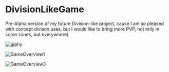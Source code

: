 # DivisionLikeGame
Pre-Alpha version of my future Division-like project, cause I am so pleased with concept divison uses, but I would like to bring more PVP, not only in some zones, but everywhere)


![giphy](https://user-images.githubusercontent.com/56451598/110811199-27869e00-828f-11eb-8d03-76fdbb485aaa.gif)

![GameOverview1](https://user-images.githubusercontent.com/56451598/110809406-86e3ae80-828d-11eb-8333-a689823b11d0.jpg)

![GameOverview3](https://user-images.githubusercontent.com/56451598/110809436-8ba86280-828d-11eb-90e3-62ba4757db4d.jpg)
